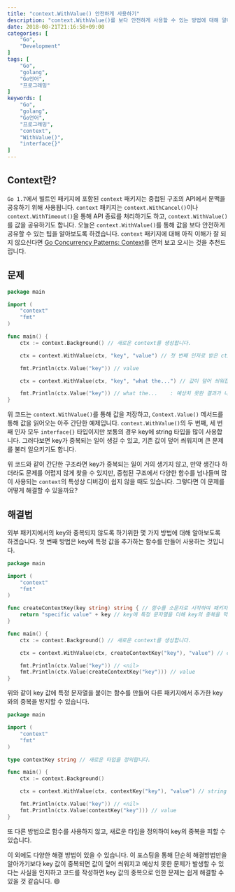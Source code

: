 ```yaml
---
title: "context.WithValue() 안전하게 사용하기"
description: "context.WithValue()를 보다 안전하게 사용할 수 있는 방법에 대해 알아봅니다."
date: 2018-08-21T21:16:58+09:00
categories: [
    "Go",
    "Development"
]
tags: [
    "Go",
    "golang",
    "Go언어",
    "프로그래밍"
]
keywords: [
    "Go",
    "golang",
    "Go언어",
    "프로그래밍",
    "context",
    "WithValue()",
    "interface{}"
]
---
```


## Context란?
`Go 1.7`에서 빌트인 패키지에 포함된 `context` 패키지는 중첩된 구조의 API에서 문맥을 공유하기 위해 사용됩니다. `context` 패키지는 `context.WithCancel()`이나 `context.WithTimeout()`을 통해 API 종료를 처리하기도 하고, `context.WithValue()`를 값을 공유하기도 합니다. 오늘은 `context.WithValue()`를 통해 값을 보다 안전하게 공유할 수 있는 팁을 알아보도록 하겠습니다. `context` 패키지에 대해 아직 이해가 잘 되지 않으신다면 [Go Concurrency Patterns: Context](https://blog.golang.org/context)를 먼저 보고 오시는 것을 추천드립니다.

## 문제

```go
package main

import (
	"context"
	"fmt"
)

func main() {
	ctx := context.Background() // 새로운 context를 생성합니다.

	ctx = context.WithValue(ctx, "key", "value") // 첫 번째 인자로 받은 ctx룰 부모로하고 key에 따른 value를 얻을 수 있는 context를 반환합니다.

	fmt.Println(ctx.Value("key")) // value

	ctx = context.WithValue(ctx, "key", "what the...") // 값이 덮어 씌워집니다.

	fmt.Println(ctx.Value("key")) // what the...    : 예상치 못한 결과가 나옵니다.
}
```

위 코드는 `context.WithValue()`를 통해 값을 저장하고, `Context.Value()` 메서드를 통해 값을 읽어오는 아주 간단한 예제입니다. `context.WithValue()`의 두 번째, 세 번째 인자 모두 `interface{}` 타입이지만 보통의 경우 key에 string 타입을 많이 사용합니다. 그러다보면 key가 중복되는 일이 생길 수 있고, 기존 값이 덮어 씌워지며 큰 문제를 불러 일으키기도 합니다.  

위 코드와 같이 간단한 구조라면 key가 중복되는 일이 거의 생기지 않고, 만약 생긴다 하더라도 문제를 어렵지 않게 찾을 수 있지만, 중첩된 구조에서 다양한 함수를 넘나들며 많이 사용되는 `context`의 특성상 디버깅이 쉽지 않을 때도 있습니다. 그렇다면 이 문제를 어떻게 해결할 수 있을까요?

## 해결법
외부 패키지에서의 key와 중복되지 않도록 하기위한 몇 가지 방법에 대해 알아보도록 하겠습니다. 첫 번째 방법은 key에 특정 값을 추가하는 함수를 만들어 사용하는 것입니다.

```go
package main

import (
	"context"
	"fmt"
)

func createContextKey(key string) string { // 함수를 소문자로 시작하여 패키지 내부에서만 사용할 수 있도록 합니다.
	return "specific value" + key // key에 특정 문자열을 더해 key의 중복을 막습니다.
}

func main() {
	ctx := context.Background() // 새로운 context를 생성합니다.

	ctx = context.WithValue(ctx, createContextKey("key"), "value") // createkey()를 사용해 key를 만들어 사용합니다.

	fmt.Println(ctx.Value("key")) // <nil>
	fmt.Println(ctx.Value(createContextKey("key"))) // value
}
```

위와 같이 key 값에 특정 문자열을 붙이는 함수를 만들어 다른 패키지에서 추가한 key와의 중복을 방지할 수 있습니다. 

```go
package main

import (
	"context"
	"fmt"
)

type contextKey string // 새로운 타입을 정의합니다.

func main() {
	ctx := context.Background()

	ctx = context.WithValue(ctx, contextKey("key"), "value") // string 타입을 contextKey 타입으로 캐스팅하여 key로 사용합니다.

	fmt.Println(ctx.Value("key")) // <nil>
	fmt.Println(ctx.Value(contextKey("key"))) // value
}
```

또 다른 방법으로 함수를 사용하지 않고, 새로운 타입을 정의하여 key의 중복을 피할 수 있습니다.  

이 외에도 다양한 해결 방법이 있을 수 있습니다. 이 포스팅을 통해 단순히 해결방법만을 알아가기보다 key 값이 중복되면 값이 덮어 씌워지고 예상치 못한 문제가 발생할 수 있다는 사실을 인지하고 코드를 작성하면 key 값의 중복으로 인한 문제는 쉽게 해결할 수 있을 것 같습니다. :smile: